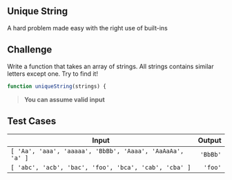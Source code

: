 Unique String
---

A hard problem made easy with the right use of built-ins

## Challenge

Write a function that takes an array of strings. All strings contains similar letters except one. Try to find it!

```js
function uniqueString(strings) {
```

> **You can assume valid input**

## Test Cases

| Input                                                     |   Output |
| --------------------------------------------------------- | -------: |
| `[ 'Aa', 'aaa', 'aaaaa', 'BbBb', 'Aaaa', 'AaAaAa', 'a' ]` | `'BbBb'` |
| `[ 'abc', 'acb', 'bac', 'foo', 'bca', 'cab', 'cba' ]`     |  `'foo'` |
